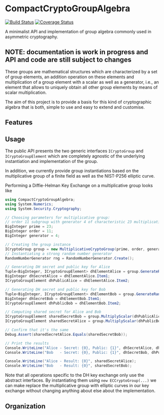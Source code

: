 # CompactCryptoGroupAlgebra

[![Build Status](https://travis-ci.com/lumip/CompactCryptoGroupAlgebra.svg?branch=master)](https://travis-ci.com/lumip/CompactCryptoGroupAlgebra) [![Coverage Status](https://coveralls.io/repos/github/lumip/CompactCryptoGroupAlgebra/badge.svg?branch=master)](https://coveralls.io/github/lumip/CompactCryptoGroupAlgebra?branch=master)

A minimalist API and implementation of group algebra commonly used in asymmetric cryptography.

## NOTE: documentation is work in progress and API and code are still subject to changes

These groups are mathematical structures which are characterized by a set of group elements, an addition operation on these elements and multiplication of a group element with a scalar as well as a generator, i.e., an element that allows to uniquely obtain all other group elements by means of scalar multiplication.

The aim of this project is to provide a basis for this kind of cryptographic algebra that is both, simple to use and easy to extend and customise.

## Features



## Usage

The public API presents the two generic interfaces `ICryptoGroup` and `ICryptoGroupElement` which are completely agnostic of the underlying instantiation and implementation of the group. 

In addition, we currently provide group instantiations based on the multiplicative group of a finite field as well as the NIST-P256 elliptic curve.

Performing a Diffie-Helman Key Exchange on a multiplicative group looks like

```c#
using CompactCryptoGroupAlgebra;
using System.Numerics;
using System.Security.Cryptography;

// Choosing parameters for multiplicative group:
// order 11 subgroup with generator 4 of characteristic 23 multiplicative group 
BigInteger prime = 23;
BigInteger order = 11;
BigInteger generator = 4;

// Creating the group instance
ICryptoGroup group = new MultiplicativeCryptoGroup(prime, order, generator);
// Instantiating a strong random number generator
RandomNumberGenerator rng = RandomNumberGenerator.Create();

// Generating DH secret and public key for Alice
Tuple<BigInteger, ICryptoGroupElement> dhElementAlice = group.GenerateRandom(rng);
BigInteger dhSecretAlice = dhElementAlice.Item1;
ICryptoGroupElement dhPublicAlice = dhElementAlice.Item2;

// Generating DH secret and public key for Bob
Tuple<BigInteger, ICryptoGroupElement> dhElementBob = group.GenerateRandom(rng);
BigInteger dhSecretBob = dhElementBob.Item1;
ICryptoGroupElement dhPublicBob = dhElementBob.Item2;

// Computing shared secret for Alice and Bob
ICryptoGroupElement sharedSecretBob = group.MultiplyScalar(dhPublicAlice, dhSecretBob);
ICryptoGroupElement sharedSecretAlice = group.MultiplyScalar(dhPublicBob, dhSecretAlice);

// Confirm that it's the same
Debug.Assert(sharedSecretAlice.Equals(sharedSecretBob));

// Print the results
Console.WriteLine("Alice - Secret: {0}, Public: {1}", dhSecretAlice, dhPublicAlice);
Console.WriteLine("Bob   - Secret: {0}, Public: {1}", dhSecretBob, dhPublicBob);

Console.WriteLine("Alice - Result: {0}", sharedSecretAlice);
Console.WriteLine("Bob   - Result: {0}", sharedSecretBob);
```

Note that all operations specific to the DH key exchange only use the abstract interfaces. By instantiating them using `new ECCryptoGroup(...)` we can make replace the multiplicative group with elliptic curves in our key exchange without changing anything about else about the implementation.

## Organization





